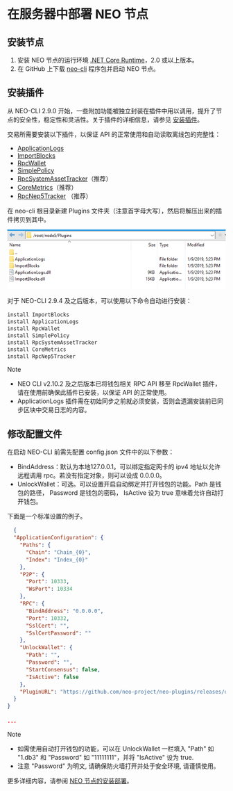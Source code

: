 # 在服务器中部署 NEO 节点

## 安装节点

1. 安装 NEO 节点的运行环境 [.NET Core Runtime](https://www.microsoft.com/net/download/core#/runtime)，2.0 或以上版本。
2. 在 GitHub 上下载 [neo-cli](https://github.com/neo-project/neo-cli/releases) 程序包并启动 NEO 节点。

## 安装插件

从 NEO-CLI 2.9.0 开始，一些附加功能被独立封装在插件中用以调用，提升了节点的安全性，稳定性和灵活性。关于插件的详细信息，请参见 [安装插件](../../node/cli/setup.md)。

交易所需要安装以下插件，以保证 API 的正常使用和自动读取离线包的完整性：

- [ApplicationLogs](https://github.com/neo-project/neo-plugins/releases/download/v2.10.3/ApplicationLogs.zip)
- [ImportBlocks](https://github.com/neo-project/neo-plugins/releases/download/v2.10.3/ImportBlocks.zip)
- [RpcWallet](https://github.com/neo-project/neo-plugins/releases/download/v2.10.3/RpcWallet.zip)
- [SimplePolicy](https://github.com/neo-project/neo-plugins/releases/download/v2.10.3/SimplePolicy.zip)
- [RpcSystemAssetTracker](https://github.com/neo-project/neo-plugins/releases/download/v2.10.3/RpcSystemAssetTracker.zip)（推荐）
- [CoreMetrics](https://github.com/neo-project/neo-plugins/releases/download/v2.10.3/CoreMetrics.zip)（推荐）
- [RpcNep5Tracker](https://github.com/neo-project/neo-plugins/tree/master/RpcNep5Tracker) （推荐）

在 neo-cli 根目录新建 Plugins 文件夹（注意首字母大写），然后将解压出来的插件拷贝到其中。

![PluginsForExchange.png](../../assets/PluginsForExchange.png)

对于 NEO-CLI 2.9.4 及之后版本，可以使用以下命令自动进行安装：

```
install ImportBlocks
install ApplicationLogs
install RpcWallet
install SimplePolicy
install RpcSystemAssetTracker
install CoreMetrics
install RpcNep5Tracker
```

> [!Note]
>
> - NEO CLI v2.10.2 及之后版本已将钱包相关 RPC API 移至 RpcWallet 插件，请在使用前确保此插件已安装，以保证 API 的正常使用。
> - ApplicationLogs 插件需在初始同步之前就必须安装，否则会遗漏安装前已同步区块中交易日志的内容。

## 修改配置文件

在启动 NEO-CLI 前需先配置 config.json 文件中的以下参数：

- BindAddress：默认为本地127.0.0.1。可以绑定指定网卡的 ipv4 地址以允许远程调用 rpc。若没有指定对象，则可以设成 0.0.0.0。
- UnlockWallet：可选。可以设置开启自动绑定并打开钱包的功能。Path 是钱包的路径， Password 是钱包的密码， IsActive 设为 true 意味着允许自动打开钱包。

下面是一个标准设置的例子。

```json
  {
  "ApplicationConfiguration": {
    "Paths": {
      "Chain": "Chain_{0}",
      "Index": "Index_{0}"
    },
    "P2P": {
      "Port": 10333,
      "WsPort": 10334
    },
    "RPC": {
      "BindAddress": "0.0.0.0",
      "Port": 10332,
      "SslCert": "",
      "SslCertPassword": ""
    },
    "UnlockWallet": {
      "Path": "",
      "Password": "",
      "StartConsensus": false,
      "IsActive": false
    },
    "PluginURL": "https://github.com/neo-project/neo-plugins/releases/download/v{1}/{0}.zip"
  }
}

...

```
> [!Note]
   >
   > - 如需使用自动打开钱包的功能，可以在 UnlockWallet 一栏填入 "Path" 如 "1.db3" 和 "Password" 如 "11111111"，并将 "IsActive" 设为 true.
   > - 注意 "Password" 为明文, 请确保防火墙打开并处于安全环境, 请谨慎使用。


更多详细内容，请参阅 [NEO 节点的安装部署](../../node/cli/setup.md)。

